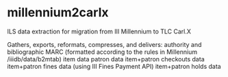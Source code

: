 # millennium2carlx
ILS data extraction for migration from III Millennium to TLC Carl.X

Gathers, exports, reformats, compresses, and delivers:
  authority and bibliographic MARC (formatted according to the rules in Millennium /iiidb/data/b2mtab)
  item data
  patron data
  item+patron checkouts data
  item+patron fines data (using III Fines Payment API)
  item+patron holds data
